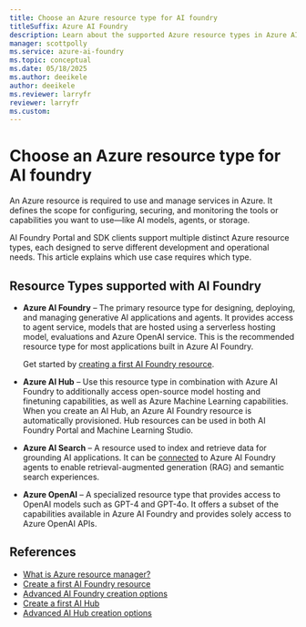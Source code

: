 ```yaml
---
title: Choose an Azure resource type for AI foundry 
titleSuffix: Azure AI Foundry
description: Learn about the supported Azure resource types in Azure AI Foundry portal.
manager: scottpolly
ms.service: azure-ai-foundry
ms.topic: conceptual
ms.date: 05/18/2025
ms.author: deeikele 
author: deeikele
ms.reviewer: larryfr
reviewer: larryfr
ms.custom: 
---
```


# Choose an Azure resource type for AI foundry

An Azure resource is required to use and manage services in Azure. It defines the scope for configuring, securing, and monitoring the tools or capabilities you want to use—like AI models, agents, or storage.

AI Foundry Portal and SDK clients support multiple distinct Azure resource types, each designed to serve different development and operational needs. This article explains which use case requires which type.

## Resource Types supported with AI Foundry

* **Azure AI Foundry** – The primary resource type for designing, deploying, and managing generative AI applications and agents. It provides access to agent service, models that are hosted using a serverless hosting model, evaluations and Azure OpenAI service. This is the recommended resource type for most applications built in Azure AI Foundry. 
 
  Get started by [creating a first AI Foundry resource](../../ai-services/multi-service-resource.md?context=/azure/ai-foundry/context/context).

* **Azure AI Hub** – Use this resource type in combination with Azure AI Foundry to additionally access open-source model hosting and finetuning capabilities, as well as Azure Machine Learning capabilities. When you create an AI Hub, an Azure AI Foundry resource is automatically provisioned. Hub resources can be used in both AI Foundry Portal and Machine Learning Studio.

* **Azure AI Search** – A resource used to index and retrieve data for grounding AI applications. It can be [connected](../how-to/connections-add.md) to Azure AI Foundry agents to enable retrieval-augmented generation (RAG) and semantic search experiences.

* **Azure OpenAI** – A specialized resource type that provides access to OpenAI models such as GPT-4 and GPT-4o. It offers a subset of the capabilities available in Azure AI Foundry and provides solely access to Azure OpenAI APIs.

## References

* [What is Azure resource manager?](https://learn.microsoft.com/en-us/azure/azure-resource-manager/management/overview)
* [Create a first AI Foundry resource](../../ai-services/multi-service-resource.md?context=/azure/ai-foundry/context/context)
* [Advanced AI Foundry creation options](../how-to/create-resource-template.md)
* [Create a first AI Hub](../how-to/create-azure-ai-resource.md)
* [Advanced AI Hub creation options](../how-to/create-azure-ai-hub-template.md)